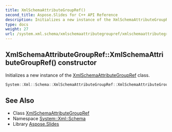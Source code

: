 ```yaml
---
title: XmlSchemaAttributeGroupRef()
second_title: Aspose.Slides for C++ API Reference
description: Initializes a new instance of the XmlSchemaAttributeGroupRef class.
type: docs
weight: 27
url: /system.xml.schema/xmlschemaattributegroupref/xmlschemaattributegroupref/
---
```

## XmlSchemaAttributeGroupRef::XmlSchemaAttributeGroupRef() constructor


Initializes a new instance of the [XmlSchemaAttributeGroupRef](../) class.

```cpp
System::Xml::Schema::XmlSchemaAttributeGroupRef::XmlSchemaAttributeGroupRef()
```

## See Also

* Class [XmlSchemaAttributeGroupRef](../)
* Namespace [System::Xml::Schema](../../)
* Library [Aspose.Slides](../../../)